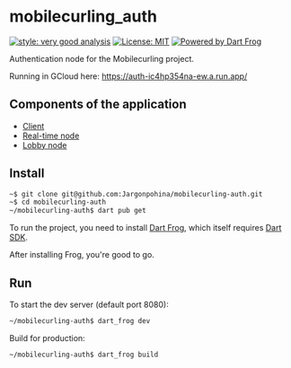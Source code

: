 # mobilecurling_auth

[![style: very good analysis][very_good_analysis_badge]][very_good_analysis_link]
[![License: MIT][license_badge]][license_link]
[![Powered by Dart Frog](https://img.shields.io/endpoint?url=https://tinyurl.com/dartfrog-badge)](https://dartfrog.vgv.dev)

[license_badge]: https://img.shields.io/badge/license-MIT-blue.svg
[license_link]: https://opensource.org/licenses/MIT
[very_good_analysis_badge]: https://img.shields.io/badge/style-very_good_analysis-B22C89.svg
[very_good_analysis_link]: https://pub.dev/packages/very_good_analysis

Authentication node for the Mobilecurling project.

Running in GCloud here: https://auth-ic4hp354na-ew.a.run.app/


## Components of the application

- [Client](https://github.com/Jargonpohina/mobilecurling-client)
- [Real-time node](https://github.com/Jargonpohina/mobilecurling)
- [Lobby node](https://github.com/Jargonpohina/mobilecurling-lobby)

## Install

```sh
~$ git clone git@github.com:Jargonpohina/mobilecurling-auth.git
~$ cd mobilecurling-auth
~/mobilecurling-auth$ dart pub get
```

To run the project, you need to install [Dart Frog](https://dartfrog.vgv.dev/docs/overview), which itself requires 
[Dart SDK](https://dart.dev/get-dart). 

After installing Frog, you're good to go.

## Run

To start the dev server (default port 8080):

```sh
~/mobilecurling-auth$ dart_frog dev 
```

Build for production:

```sh
~/mobilecurling-auth$ dart_frog build
```
